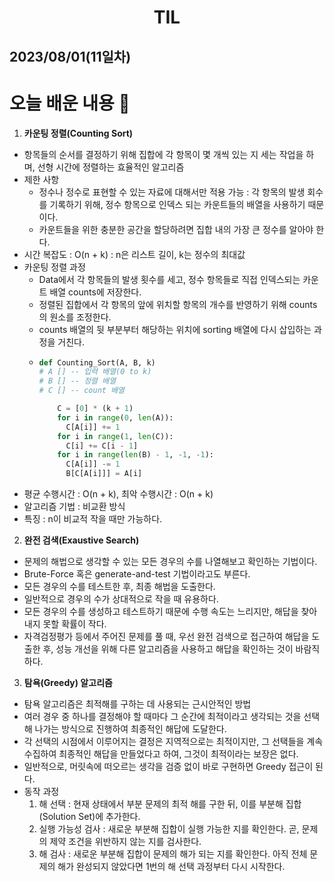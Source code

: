 # <center>TIL<center>
## 2023/08/01(11일차)

# 오늘 배운 내용 :memo:

1. **카운팅 정렬(Counting Sort)**
  - 항목들의 순서를 결정하기 위해 집합에 각 항목이 몇 개씩 있는 지 세는 작업을 하며, 선형 시간에 정렬하는 효율적인 알고리즘
  - 제한 사항
    - 정수나 정수로 표현할 수 있는 자료에 대해서만 적용 가능 : 각 항목의 발생 회수를 기록하기 위해, 정수 항목으로 인덱스 되는 카운트들의 배열을 사용하기 때문이다.
    - 카운트들을 위한 충분한 공간을 할당하려면 집합 내의 가장 큰 정수를 알아야 한다.
  - 시간 복잡도 : O(n + k) : n은 리스트 길이, k는 정수의 최대값
  - 카운팅 정렬 과정
    - Data에서 각 항목들의 발생 횟수를 세고, 정수 항목들로 직접 인덱스되는 카운트 배열 counts에 저장한다.
    - 정렬된 집합에서 각 항목의 앞에 위치할 항목의 개수를 반영하기 위해 counts의 원소를 조정한다.
    - counts 배열의 뒷 부분부터 해당하는 위치에 sorting 배열에 다시 삽입하는 과정을 거친다.
    - ```python
      def Counting_Sort(A, B, k)
      # A [] -- 입력 배열(0 to k)
      # B [] -- 정렬 배열
      # C [] -- count 배열

          C = [0] * (k + 1)
          for i in range(0, len(A)):
            C[A[i]] += 1
          for i in range(1, len(C)):
            C[i] += C[i - 1]
          for i in range(len(B) - 1, -1, -1):
            C[A[i]] -= 1
            B[C[A[i]]] = A[i]
      ```
  - 평균 수행시간 : O(n + k), 최악 수행시간 : O(n + k)
  - 알고리즘 기법 : 비교환 방식
  - 특징 : n이 비교적 작을 때만 가능하다.

2. **완전 검색(Exaustive Search)**
  - 문제의 해법으로 생각할 수 있는 모든 경우의 수를 나열해보고 확인하는 기법이다.
  - Brute-Force 혹은 generate-and-test 기법이라고도 부른다.
  - 모든 경우의 수를 테스트한 후, 최종 해법을 도출한다.
  - 일반적으로 경우의 수가 상대적으로 작을 때 유용하다.
  - 모든 경우의 수를 생성하고 테스트하기 때문에 수행 속도는 느리지만, 해답을 찾아내지 못할 확률이 작다.
  - 자격검정평가 등에서 주어진 문제를 풀 때, 우선 완전 검색으로 접근하여 해답을 도출한 후, 성능 개선을 위해 다른 알고리즘을 사용하고 해답을 확인하는 것이 바람직하다.

3. **탐욕(Greedy) 알고리즘**
  - 탐욕 알고리즘은 최적해를 구하는 데 사용되는 근시안적인 방법
  - 여러 경우 중 하나를 결정해야 할 때마다 그 순간에 최적이라고 생각되는 것을 선택해 나가는 방식으로 진행하여 최종적인 해답에 도달한다.
  - 각 선택의 시점에서 이루어지는 결정은 지역적으로는 최적이지만, 그 선택들을 계속 수집하여 최종적인 해답을 만들었다고 하여, 그것이 최적이라는 보장은 없다.
  - 일반적으로, 머릿속에 떠오르는 생각을 검증 없이 바로 구현하면 Greedy 접근이 된다.
  - 동작 과정
    1. 해 선택 : 현재 상태에서 부분 문제의 최적 해를 구한 뒤, 이를 부분해 집합(Solution Set)에 추가한다.
    2. 실행 가능성 검사 : 새로운 부분해 집합이 실행 가능한 지를 확인한다. 곧, 문제의 제약 조건을 위반하지 않는 지를 검사한다.
    3. 해 검사 : 새로운 부분해 집합이 문제의 해가 되는 지를 확인한다. 아직 전체 문제의 해가 완성되지 않았다면 1번의 해 선택 과정부터 다시 시작한다.
